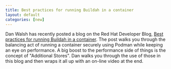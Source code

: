 ```yaml
---
title: Best practices for running Buildah in a container
layout: default
categories: [new]
---
```


Dan Walsh has recently posted a blog on the Red Hat Developer Blog, [Best practices for running Buildah in a container](https://developers.redhat.com/blog/2019/08/14/best-practices-for-running-buildah-in-a-container/). The post walks you through the balancing act of running a container securely using Podman while keeping an eye on performance. A big boost to the performance side of things is the concept of "Additional Stores". Dan walks you through the use of those in this blog and then wraps it all up with an on-line video at the end.
